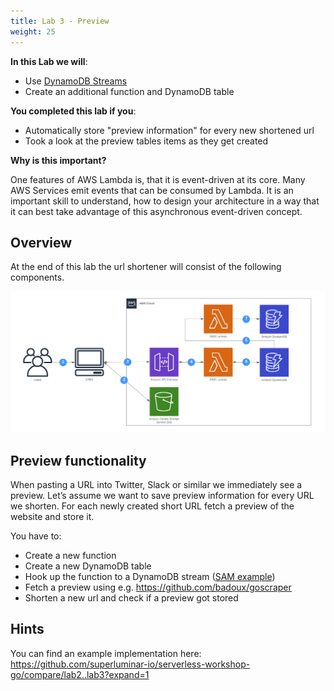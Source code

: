 ```yaml
---
title: Lab 3 - Preview
weight: 25
---
```


**In this Lab we will**:

- Use [DynamoDB Streams](https://docs.aws.amazon.com/amazondynamodb/latest/developerguide/Streams.html)
- Create an additional function and DynamoDB table

**You completed this lab if you**:

- Automatically store "preview information" for every new shortened url
- Took a look at the preview tables items as they get created

**Why is this important?**

One features of AWS Lambda is, that it is event-driven at its core. Many AWS Services emit events that can be
consumed by Lambda. It is an important skill to understand, how to design your architecture in a way that it
can best take advantage of this asynchronous event-driven concept.

## Overview

At the end of this lab the url shortener will consist of the following components.

![Diagram Lab 3](./Lab3.png)


## Preview functionality

When pasting a URL into Twitter, Slack or similar we immediately see a preview. Let’s assume we want to save preview information for every URL we shorten. For each newly created short URL fetch a preview of the website and store it.

You have to:

- Create a new function
- Create a new DynamoDB table
- Hook up the function to a DynamoDB stream ([SAM example](https://github.com/awslabs/serverless-application-model/blob/master/versions/2016-10-31.md#dynamodb))
- Fetch a preview using e.g. https://github.com/badoux/goscraper
- Shorten a new url and check if a preview got stored

## Hints

You can find an example implementation here: https://github.com/superluminar-io/serverless-workshop-go/compare/lab2..lab3?expand=1
